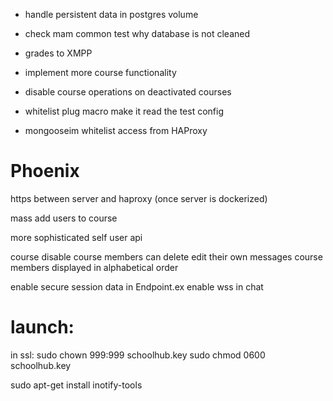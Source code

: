 
- handle persistent data in postgres volume
- check mam common test why database is not cleaned

- grades to XMPP
- implement more course functionality

- disable course operations on deactivated courses

- whitelist plug macro make it read the test config
- mongooseim whitelist access from HAProxy


# Phoenix

https between server and haproxy (once server is dockerized)

mass add users to course

more sophisticated self user api

course disable
course members can delete edit their own messages
course members displayed in alphabetical order

enable secure session data in Endpoint.ex
enable wss in chat


# launch:
in ssl:
sudo chown 999:999 schoolhub.key
sudo chmod 0600 schoolhub.key

sudo apt-get install inotify-tools
